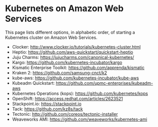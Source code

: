 Kubernetes on Amazon Web Services
====

This page lists different options, in alphabetic order, of starting a Kubernetes cluster on Amazon Web Services.

* Clocker: http://www.clocker.io/tutorials/kubernetes-cluster.html
* Heptio: https://github.com/aws-quickstart/quickstart-heptio 
* Juju Charms: https://jujucharms.com/canonical-kubernetes/
* Kargo: https://github.com/kubernetes-incubator/kargo
* Kismatic Enterprise Toolkit: https://github.com/apprenda/kismatic
* Kraken 2: https://github.com/samsung-cnct/k2
* kube-aws: https://github.com/kubernetes-incubator/kube-aws
* Kubeadm Quickstart: https://github.com/upmc-enterprises/kubeadm-aws
* Kubernetes Operations (kops): https://github.com/kubernetes/kops
* OpenShift: https://access.redhat.com/articles/2623521
* Stackpoint.io: https://stackpoint.io
* Tack: https://github.com/kz8s/tack
* Tectonic: http://github.com/coreos/tectonic-installer
* Weaveworks AMI: https://github.com/weaveworks/kubernetes-ami


